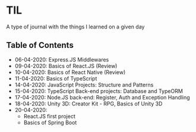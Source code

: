 # TIL

A type of journal with the things I learned on a given day

## Table of Contents

- 06-04-2020: Express.JS Middlewares
- 09-04-2020: Basics of React.JS (Review)
- 10-04-2020: Basics of React Native (Review)
- 11-04-2020: Basics of TypeScript
- 14-04-2020: JavaScript Projects: Structure and Patterns
- 15-04-2020: TypeScript Back-end projects: Database and TypeORM
- 17-04-2020: Node.JS back-end: Register, Auth and Exception Handling
- 18-04-2020: Unity 3D: Creator Kit - RPG, Basics of Unity 3D
- 20-04-2020:
  - React.JS first project
  - Basics of Spring Boot